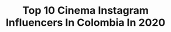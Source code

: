 ---
title: Top 10 Cinema Instagram Influencers In Colombia In 2020
description: >-
  Find top cinema Instagram influencers in Colombia in 2020. Most popular hashtags: #cinema #amorpropio #photooftheday #stayhome.
platform: Instagram
profiles:
  - username: "filmbydave"
    fullname: >-
      fDave
    location: "Colombia"
    followers: 6722
    engagement: 703
    commentsToLikes: 0.040035
    id: ck6uh24dy6jp20j71mtx99cwo
    verified: false
    hashtags: ""
  - username: "juanesramirezg"
    fullname: >-
      Juanes Ramirez ⚡️
    location: "Colombia"
    followers: 20357
    engagement: 932
    commentsToLikes: 0.097197
    id: ck5zko3hcju3t0i14le13xjxj
    verified: false
    hashtags: "#ricardomilos, #bucaramanga, #colegios, #freedymercury"
  - username: "by_andresaraujo"
    fullname: >-
      Andres Araujo | Filmmaker
    location: "Colombia"
    followers: 6976
    engagement: 639
    commentsToLikes: 0.034527
    id: ck15t7p51gqh10i19snmny1h8
    verified: false
    hashtags: "#plitvice, #serbiatourism, #belgrado, #visitbelgrade"
  - username: "stevensalme"
    fullname: >-
      Steven Salme
    location: "Colombia"
    followers: 66161
    engagement: 232
    commentsToLikes: 0.090394
    id: ck6tvbmo0lark0j71e4tw3lsr
    verified: false
    hashtags: "#vallenato, #amanecer, #bogota, #mateo"
  - username: "elguamavlogs"
    fullname: >-
      ELGUAMA
    location: "Colombia"
    followers: 14685
    engagement: 1416
    commentsToLikes: 0.102733
    id: ck9h9yzyiaj3a0j785ls8qtyo
    verified: false
    hashtags: "#parchis, #canon, #mama, #todasmienten"
  - username: "dianawiswell"
    fullname: >-
      Diana Wiswell Cajigas
    location: "Colombia"
    followers: 91382
    engagement: 313
    commentsToLikes: 0.010353
    id: ck5hozo4zqift0i110h2e53tm
    verified: true
    hashtags: "#estreno, #medell, #barranquilla, #claudia"
  - username: "dani.labelle"
    fullname: >-
      𝕷𝖆𝖇𝖊𝖑𝖑𝖊.
    location: "Colombia"
    followers: 12335
    engagement: 549
    commentsToLikes: 0.047535
    id: ck5c5ieb13iyz0i11g7jc49ac
    verified: false
    hashtags: "#yellow, #reality, #model, #cigarette"
  - username: "alejandrosanchezlejo"
    fullname: >-
      Brayan&Alejandro (Lejo)
    location: "Colombia"
    followers: 2537
    engagement: 1091
    commentsToLikes: 0.051120
    id: ck13aawduphq20i1943st8aht
    verified: false
    hashtags: "#friends, #saturdaysnyc, #directors, #happy"
  - username: "ojojhonky"
    fullname: >-
      Jhon Narváez
    location: "Colombia"
    followers: 2968
    engagement: 696
    commentsToLikes: 0.057556
    id: ck5c2745bwo640i11tsg1w0g7
    verified: false
    hashtags: "#diasinmoto, #actitud, #abril, #meninuniform"
  - username: "jesusbarrios12"
    fullname: >-
      Jesús Barrios
    location: "Colombia"
    followers: 12809
    engagement: 448
    commentsToLikes: 0.038671
    id: ck5zvrfhz4sbg0i14zg3iflq8
    verified: false
    hashtags: "#gentleman, #maniqui, #luna, #modelworkshop"
---